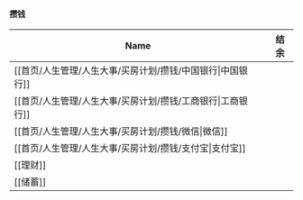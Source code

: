 #### 攒钱

|Name|结余|
|---|---|
|[[首页/人生管理/人生大事/买房计划/攒钱/中国银行\|中国银行]]||
|[[首页/人生管理/人生大事/买房计划/攒钱/工商银行\|工商银行]]||
|[[首页/人生管理/人生大事/买房计划/攒钱/微信\|微信]]||
|[[首页/人生管理/人生大事/买房计划/攒钱/支付宝\|支付宝]]||
|[[理财]]||
|[[储蓄]]||